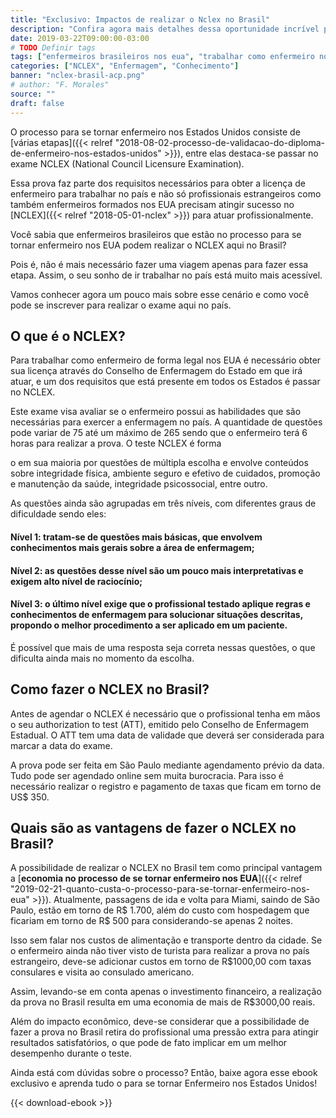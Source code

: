 ```yaml
---
title: "Exclusivo: Impactos de realizar o Nclex no Brasil"
description: "Confira agora mais detalhes dessa oportunidade incrível para os Enfermeiros Brasileiros que desejam trabalhar nos EUA"
date: 2019-03-22T09:00:00-03:00
# TODO Definir tags
tags: ["enfermeiros brasileiros nos eua", "trabalhar como enfermeiro nos eua"]
categories: ["NCLEX", "Enfermagem", "Conhecimento"]
banner: "nclex-brasil-acp.png"
# author: "F. Morales"
source: ""
draft: false
---
```


O processo para se tornar enfermeiro nos Estados Unidos consiste de [várias etapas]({{< relref "2018-08-02-processo-de-validacao-do-diploma-de-enfermeiro-nos-estados-unidos" >}}), entre elas destaca-se passar no exame NCLEX (National Council Licensure Examination).

Essa prova faz parte dos requisitos necessários para obter a licença de enfermeiro para trabalhar no país e não só profissionais estrangeiros como também enfermeiros formados nos EUA precisam atingir sucesso no [NCLEX]({{< relref "2018-05-01-nclex" >}}) para atuar profissionalmente.

Você sabia que enfermeiros brasileiros que estão no processo para se tornar enfermeiro nos EUA podem realizar o NCLEX aqui no Brasil?

Pois é, não é mais necessário fazer uma viagem apenas para fazer essa etapa. Assim, o seu sonho de ir trabalhar no país está muito mais acessível.

Vamos conhecer agora um pouco mais sobre esse cenário e como você pode se inscrever para realizar o exame aqui no país.

## O que é o NCLEX?

Para trabalhar como enfermeiro de forma legal nos EUA é necessário obter sua licença através do Conselho de Enfermagem do Estado em que irá atuar, e um dos requisitos que está presente em todos os Estados é passar no NCLEX.

Este exame visa avaliar se o enfermeiro possui as habilidades que são necessárias para exercer a enfermagem no país. A quantidade de questões pode variar de 75 até um máximo de 265 sendo que o enfermeiro terá 6 horas para realizar a prova.
O teste NCLEX é forma

o em sua maioria por questões de múltipla escolha e envolve conteúdos sobre integridade física, ambiente seguro e efetivo de cuidados, promoção e manutenção da saúde, integridade psicossocial, entre outro.

As questões ainda são agrupadas em três níveis, com diferentes graus de dificuldade sendo eles:

#### Nível 1: tratam-se de questões mais básicas, que envolvem conhecimentos mais gerais sobre a área de enfermagem;

#### Nível 2: as questões desse nível são um pouco mais interpretativas e exigem alto nível de raciocínio;

#### Nível 3: o último nível exige que o profissional testado aplique regras e conhecimentos de enfermagem para solucionar situações descritas, propondo o melhor procedimento a ser aplicado em um paciente.

É possível que mais de uma resposta seja correta nessas questões, o que dificulta ainda mais no momento da escolha.

## Como fazer o NCLEX no Brasil?

Antes de agendar o NCLEX é necessário que o profissional tenha em mãos o seu authorization to test (ATT), emitido pelo Conselho de Enfermagem Estadual. O ATT tem uma data de validade que deverá ser considerada para marcar a data do exame.

A prova pode ser feita em São Paulo mediante agendamento prévio da data. Tudo pode ser agendado online sem muita burocracia. Para isso é necessário realizar o registro e pagamento de taxas que ficam em torno de US$ 350.

## Quais são as vantagens de fazer o NCLEX no Brasil?

A possibilidade de realizar o NCLEX no Brasil tem como principal vantagem a [**economia no processo de se tornar enfermeiro nos EUA**]({{< relref "2019-02-21-quanto-custa-o-processo-para-se-tornar-enfermeiro-nos-eua" >}}). Atualmente, passagens de ida e volta para Miami, saindo de São Paulo, estão em torno de R$ 1.700, além do custo com hospedagem que ficariam em torno de R$ 500 para considerando-se apenas 2 noites.

Isso sem falar nos custos de alimentação e transporte dentro da cidade. Se o enfermeiro ainda não tiver visto de turista para realizar a prova no país estrangeiro, deve-se adicionar custos em torno de R$1000,00 com taxas consulares e visita ao consulado americano.

Assim, levando-se em conta apenas o investimento financeiro, a realização da prova no Brasil resulta em uma economia de mais de R$3000,00 reais.

Além do impacto econômico, deve-se considerar que a possibilidade de fazer a prova no Brasil retira do profissional uma pressão extra para atingir resultados satisfatórios, o que pode de fato implicar em um melhor desempenho durante o teste.

Ainda está com dúvidas sobre o processo? Então, baixe agora esse ebook exclusivo e aprenda tudo o para se tornar Enfermeiro nos Estados Unidos!

{{< download-ebook >}}

